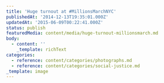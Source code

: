 ```yaml
---
title: 'Huge turnout at #MillionsMarchNYC'
publishedAt: '2014-12-13T19:35:01.000Z'
updatedAt: '2015-06-09T00:22:41.000Z'
status: publish
featuredMedia: content/media/huge-turnout-millionsmarch.md
body:
  - content: ''
    _template: richText
categories:
  - reference: content/categories/photographs.md
  - reference: content/categories/social-justice.md
_template: image
---
```



